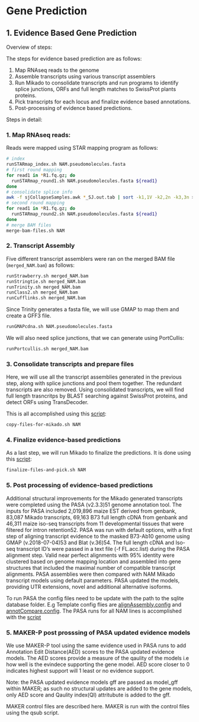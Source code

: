 # Gene Prediction

## 1. Evidence Based Gene Prediction

Overview of steps:

The steps for evidence based prediction are as follows:

1. Map RNAseq reads to the genome
2. Assemble transcripts using various transcript assemblers
3. Run Mikado to consolidate transcripts and run programs to identify splice junctions, ORFs and full length matches to SwissProt plants proteins.
4. Pick transcripts for each locus and finalize evidence based annotations.
5. Post-processing of evidence based predictions.

Steps in detail:

### 1. Map RNAseq reads:

Reads were mapped using STAR mapping program as follows:

```bash
# index
runSTARmap_index.sh NAM.pseudomolecules.fasta
# first round mapping
for read1 in *R1.fq.gz; do
  runSTARmap_round1.sh NAM.pseudomolecules.fasta ${read1}
done
# consolidate splice info
awk -f sjCollapseSamples.awk *_SJ.out.tab | sort -k1,1V -k2,2n -k3,3n > SJ.all
# second round mapping
for read1 in *R1.fq.gz; do
  runSTARmap_round2.sh NAM.pseudomolecules.fasta ${read1}
done
# merge BAM files
merge-bam-files.sh NAM
```

### 2. Transcript Assembly

Five different transcript assemblers were ran on the merged BAM file (`merged_NAM.bam`) as follows:


```bash
runStrawberry.sh merged_NAM.bam
runStringtie.sh merged_NAM.bam
runTrinity.sh merged_NAM.bam
runClass2.sh merged_NAM.bam
runCufflinks.sh merged_NAM.bam
```

Since Trinity generates a fasta file, we will use GMAP to map them and create a GFF3 file.

```bash
runGMAPcdna.sh NAM.pseudomolecules.fasta
```

We will also need splice junctions, that we can generate using PortCullis:

```bash
runPortcullis.sh merged_NAM.bam
```

### 3. Consolidate transcripts and prepare files

Here, we will use all the transcript assemblies generated in the previous step, along with splice junctions and pool them together. The redundant transcripts are also removed. Using consolidated transcripts, we will find full length trasncritps by BLAST searching against SwissProt proteins, and detect ORFs using TransDecoder.

This is all accomplished using this [script](copy-files-for-mikado.sh):

```bash
copy-files-for-mikado.sh NAM
```

### 4. Finalize evidence-based predictions

As a last step, we will run Mikado to finalize the predictions. It is done using this [script](finalize-files-and-pick.sh):


```bash
finalize-files-and-pick.sh NAM
```

### 5. Post processing of evidence-based predictions

Additional structural improvements for the Mikado generated transcripts were completed using the PASA (v2.3.3)51 genome annotation tool. The inputs for PASA included 2,019,896 maize EST derived from genbank, 83,087 Mikado transcripts, 69,163 B73 full length cDNA from genbank and 46,311 maize iso-seq transcripts from 11 developmental tissues that were filtered for intron retention52.  PASA was run with default options, with a first step of aligning transcript evidence to the masked B73-Ab10 genome using GMAP (v.2018-07-04)53 and Blat (v.36)54. The full length cDNA and Iso-seq transcript ID’s were passed in a text file (-f FL.acc.list) during the PASA alignment step. Valid near perfect alignments with 95% identity were clustered based on genome mapping location and assembled into gene structures that included the maximal number of compatible transcript alignments. PASA assemblies were then compared with NAM Mikado transcript models using default parameters. PASA updated the models, providing UTR extensions, novel and additional alternative isoforms.

To run PASA the config files need to be update with the path to the sqlite database folder. E.g Template config flies are [alignAssembly.config](PASA_scripts/alignAssembly.config) and [annotCompare.config](PASA_scripts/annotCompare.config). The PASA runs for all NAM lines is accomplished with the [script](PASA_scripts/maize.flc.iso.est.NAM_mikado.combined.fasta-script.sh)

### 5. MAKER-P post prosssing of PASA updated evidence models

We use MAKER-P tool using the same evidence used in PASA runs to add Annotation Edit Distance(AED) scores to the PASA updated evidence models. The AED scores provide a measure of the qaulity of the models i.e how well is the evindece supporting the gene model. AED score closer to 0 indicates highest support will 1 least or no evidence support.

Note: the PASA updated evidence models gff are passed as model_gff within MAKER; as such no structural updates are added to the gene models, only AED score and Qaulity index(QI) attritubute is added to the gff.

MAKER control files are described here. MAKER is run with the control files using the qsub script.


